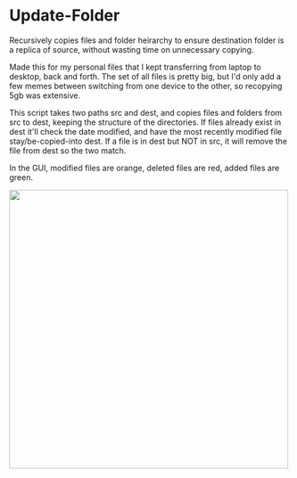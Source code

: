 # Update-Folder
Recursively copies files and folder heirarchy to ensure destination folder is a replica of source, without wasting time on unnecessary copying.

Made this for my personal files that I kept transferring from laptop to desktop, back and forth.
The set of all files is pretty big, but I'd only add a few memes between switching from one device to the other, so recopying 5gb was extensive.

This script takes two paths src and dest, and copies files and folders from src to dest, keeping the structure of the directories.
If files already exist in dest it'll check the date modified, and have the most recently modified file stay/be-copied-into dest. 
If a file is in dest but NOT in src, it will remove the file from dest so the two match.

In the GUI, modified files are orange, deleted files are red, added files are green.

<img src="https://github.com/TKosa/Update-Folder/blob/master/img.png" width="500">
